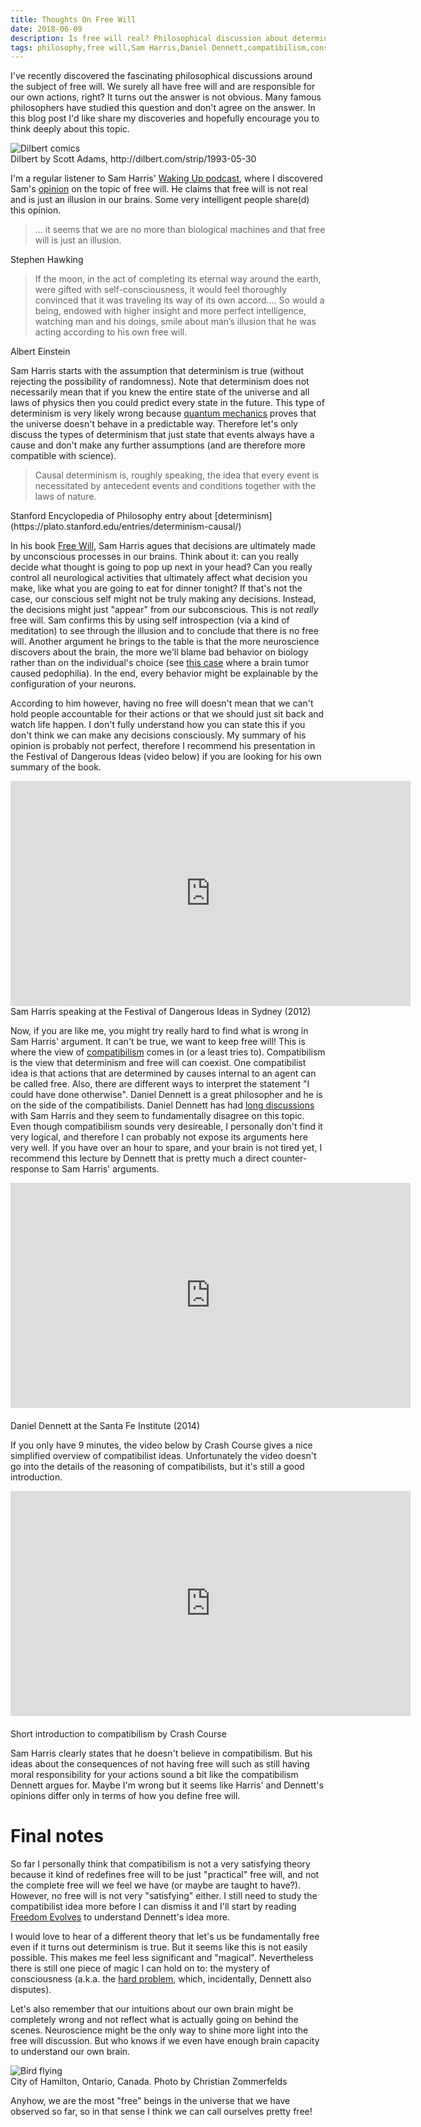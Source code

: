 ```yaml
---
title: Thoughts On Free Will
date: 2018-06-09
description: Is free will real? Philosophical discussion about determinism, free will and compatibilism.
tags: philosophy,free will,Sam Harris,Daniel Dennett,compatibilism,consciousness
---
```


I've recently discovered the fascinating philosophical discussions around the subject of free will. We surely all have free will and are responsible for our own actions, right? It turns out the answer is not obvious. Many famous philosophers have studied this question and don't agree on the answer. In this blog post I'd like share my discoveries and hopefully encourage you to think deeply about this topic.

<div class="content-image"><img src="/posts/free-will-dilbert.gif" alt="Dilbert comics"></div>
<div class="content-media-caption">Dilbert by Scott Adams, http://dilbert.com/strip/1993-05-30</div>

I'm a regular listener to Sam Harris' [Waking Up podcast](https://samharris.org/podcast/), where I discovered Sam's [opinion](https://samharris.org/the-illusion-of-free-will/) on the topic of free will. He claims that free will is not real and is just an illusion in our brains. Some very intelligent people share(d) this opinion.

> ... it seems that we are no more than biological machines and that free will is just an illusion.
<div class="content-media-caption">Stephen Hawking</div>

> If the moon, in the act of completing its eternal way around the earth, were gifted with self-consciousness, it would feel thoroughly convinced that it was traveling its way of its own accord…. So would a being, endowed with higher insight and more perfect intelligence, watching man and his doings, smile about man’s illusion that he was acting according to his own free will.
<div class="content-media-caption">Albert Einstein</div>

Sam Harris starts with the assumption that determinism is true (without rejecting the possibility of randomness). Note that determinism does not necessarily mean that if you knew the entire state of the universe and all laws of physics then you could predict every state in the future. This type of determinism is very likely wrong because [quantum mechanics](https://en.wikipedia.org/wiki/Quantum_indeterminacy) proves that the universe doesn't behave in a predictable way. Therefore let's only discuss the types of determinism that just state that events always have a cause and don't make any further assumptions (and are therefore more compatible with science).

> Causal determinism is, roughly speaking, the idea that every event is necessitated by antecedent events and conditions together with the laws of nature.
<div class="content-media-caption">Stanford Encyclopedia of Philosophy entry about [determinism](https://plato.stanford.edu/entries/determinism-causal/)</div>

In his book [Free Will](https://samharris.org/books/free-will/), Sam Harris agues that decisions are ultimately made by unconscious processes in our brains. Think about it: can you really decide what thought is going to pop up next in your head? Can you really control all neurological activities that ultimately affect what decision you make, like what you are going to eat for dinner tonight? If that's not the case, our conscious self might not be truly making any decisions. Instead, the decisions might just "appear" from our subconscious. This is not *really* free will. Sam confirms this by using self introspection (via a kind of meditation) to see through the illusion and to conclude that there is no free will. Another argument he brings to the table is that the more neuroscience discovers about the brain, the more we'll blame bad behavior on biology rather than on the individual's choice (see [this case](http://news.bbc.co.uk/2/hi/health/2345971.stm) where a brain tumor caused pedophilia). In the end, every behavior might be explainable by the configuration of your neurons.

According to him however, having no free will doesn't mean that we can't hold people accountable for their actions or that we should just sit back and watch life happen. I don't fully understand how you can state this if you don't think we can make any decisions consciously. My summary of his opinion is probably not perfect, therefore I recommend his presentation in the Festival of Dangerous Ideas (video below) if you are looking for his own summary of the book.

<div class="content-video"><iframe id="ytplayer" type="text/html" width="640" height="360" src="https://www.youtube.com/embed/_FanhvXO9Pk?autoplay=0" frameborder="0" allowfullscreen></iframe></div>
<div class="content-media-caption">Sam Harris speaking at the Festival of Dangerous Ideas in Sydney (2012)</div>

<!--div class="content-image"><img src="/posts/free-will-dennett-vs-harris.jpg" alt="Daniel Dennett and Sam Harris"></div>
<div class="content-media-caption">Philosophers Daniel Dennett (left) and Sam Harris (right) have different views on free will.</div-->

Now, if you are like me, you might try really hard to find what is wrong in Sam Harris' argument. It can't be true, we want to keep free will! This is where the view of [compatibilism](https://plato.stanford.edu/entries/compatibilism) comes in (or a least tries to). Compatibilism is the view that determinism and free will can coexist. One compatibilist idea is that actions that are determined by causes internal to an agent can be called free. Also, there are different ways to interpret the statement "I could have done otherwise". Daniel Dennett is a great philosopher and he is on the side of the compatibilists. Daniel Dennett has had [long discussions](https://samharris.org/podcasts/free-will-revisited/) with Sam Harris and they seem to fundamentally disagree on this topic. Even though compatibilism sounds very desireable, I personally don't find it very logical, and therefore I can probably not expose its arguments here very well. If you have over an hour to spare, and your brain is not tired yet, I recommend this lecture by Dennett that is pretty much a direct counter-response to Sam Harris' arguments.

<div class="content-video"><iframe id="ytplayer" type="text/html" width="640" height="360" src="https://www.youtube.com/embed/wGPIzSe5cAU?autoplay=0" frameborder="0" style="margin-bottom: 20px" allowfullscreen></iframe></div>
<div class="content-media-caption">Daniel Dennett at the Santa Fe Institute (2014)</div>

If you only have 9 minutes, the video below by Crash Course gives a nice simplified overview of compatibilist ideas. Unfortunately the video doesn't go into the details of the reasoning of compatibilists, but it's still a good introduction.

<div class="content-video"><iframe id="ytplayer" type="text/html" width="640" height="360" src="https://www.youtube.com/embed/KETTtiprINU?autoplay=0" frameborder="0" style="margin-bottom: 20px" allowfullscreen></iframe></div>
<div class="content-media-caption">Short introduction to compatibilism by Crash Course</div>

Sam Harris clearly states that he doesn't believe in compatibilism. But his ideas about the consequences of not having free will such as still having moral responsibility for your actions sound a bit like the compatibilism Dennett argues for. Maybe I'm wrong but it seems like Harris' and Dennett's opinions differ only in terms of how you define free will.

# Final notes

So far I personally think that compatibilism is not a very satisfying theory because it kind of redefines free will to be just "practical" free will, and not the complete free will we feel we have (or maybe are taught to have?). However, no free will is not very "satisfying" either. I still need to study the compatibilist idea more before I can dismiss it and I'll start by reading [Freedom Evolves](https://www.amazon.ca/Freedom-Evolves-Daniel-C-Dennett/dp/0142003840) to understand Dennett's idea more.

I would love to hear of a different theory that let's us be fundamentally free even if it turns out determinism is true. But it seems like this is not easily possible. This makes me feel less significant and "magical". Nevertheless there is still one piece of magic I can hold on to: the mystery of consciousness (a.k.a. the [hard problem](https://en.wikipedia.org/wiki/Hard_problem_of_consciousness), which, incidentally, Dennett also disputes).

Let's also remember that our intuitions about our own brain might be completely wrong and not reflect what is actually going on behind the scenes. Neuroscience might be the only way to shine more light into the free will discussion. But who knows if we even have enough brain capacity to understand our own brain.

<div class="content-image"><img src="/posts/free-will-hamilton.jpg" alt="Bird flying"></div>
<div class="content-media-caption">City of Hamilton, Ontario, Canada. Photo by Christian Zommerfelds</div>

Anyhow, we are the most "free" beings in the universe that we have observed so far, so in that sense I think we can call ourselves pretty free!